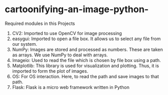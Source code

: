 # cartoonifying-an-image-python-
Required modules in this Projects
1.	CV2: Imported to use OpenCV for image processing
2.	easygui: Imported to open a file box. It allows us to select any file from our system.
3.	NumPy: Images are stored and processed as numbers. These are taken as arrays. We use NumPy to deal with arrays.
4.	Imageio: Used to read the file which is chosen by file box using a path.
5.	Matplotlib: This library is used for visualization and plotting. Thus, it is imported to form the plot of images.
6.	OS: For OS interaction. Here, to read the path and save images to that path.
7.	Flask: Flask is a micro web framework written in Python
